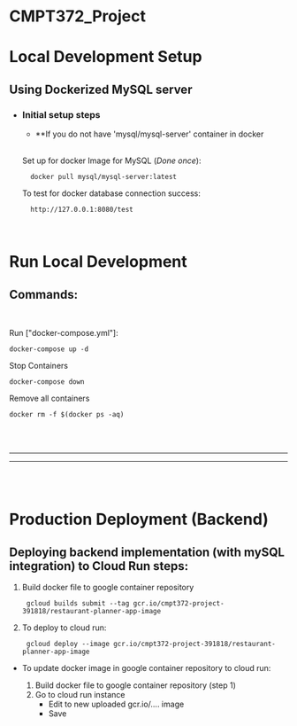 # CMPT372_Project


# Local Development Setup
## Using Dockerized MySQL server
- ### Initial setup steps 
    - **If you do not have 'mysql/mysql-server' container in docker
    
    <br/>
    
    Set up for docker Image for MySQL (*Done once*):
        
        docker pull mysql/mysql-server:latest

    To test for docker database connection success: 
        
        http://127.0.0.1:8080/test
        
<br/>


# Run Local Development
## Commands:
<br/>

Run ["docker-compose.yml"]:
    
    docker-compose up -d

Stop Containers

    docker-compose down 
    
Remove all containers

    docker rm -f $(docker ps -aq)
    
    
<br/>
<br/>

----
----

<br/>
<br/>

# Production Deployment (Backend)
## Deploying backend implementation (with mySQL integration) to Cloud Run steps:


1. Build docker file to google container repository

        gcloud builds submit --tag gcr.io/cmpt372-project-391818/restaurant-planner-app-image

2. To deploy to cloud run:
        
        gcloud deploy --image gcr.io/cmpt372-project-391818/restaurant-planner-app-image
    
- To update docker image in google container repository to cloud run:
    
    1. Build docker file to google container repository (step 1)
    2. Go to cloud run instance 
        - Edit to new uploaded gcr.io/.... image
        - Save
    
    
